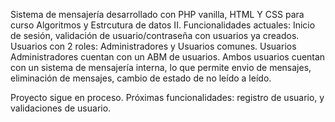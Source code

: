 Sistema de mensajería desarrollado con PHP vanilla, HTML Y CSS para curso Algoritmos y Estrcutura de datos II. 
Funcionalidades actuales:
Inicio de sesión, validación de usuario/contraseña con usuarios ya creados. 
Usuarios con 2 roles: Administradores y Usuarios comunes. 
Usuarios Administradores cuentan con un ABM de usuarios. 
Ambos usuarios cuentan con un sistema de mensajería interna, lo que permite envio de mensajes, eliminación de mensajes, cambio de estado de no leído a leído. 

Proyecto sigue en proceso. 
Próximas funcionalidades: registro de usuario, y validaciones de usuario. 
